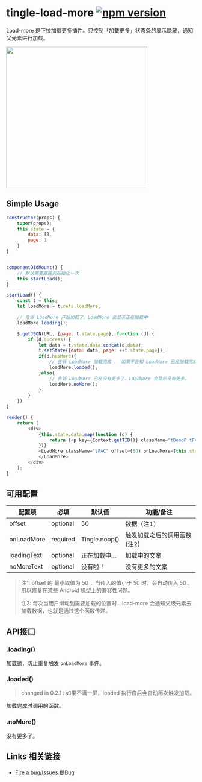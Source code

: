 # tingle-load-more [![npm version](https://badge.fury.io/js/tingle-load-more.svg)](http://badge.fury.io/js/tingle-load-more)

Load-more 是下拉加载更多插件。只控制「加载更多」状态条的显示隐藏，通知父元素进行加载。

<img src="https://img.alicdn.com/tps/TB1Dj2YJpXXXXbiXFXXXXXXXXXX-750-1254.png" width="375"/>

## Simple Usage

```javascript
constructor(props) {
    super(props);
    this.state = {
        data: [],
        page: 1
    }
}


componentDidMount() {
    // 默认需要直接先初始化一次
    this.startLoad();
}

startLoad() {
    const t = this;
    let loadMore = t.refs.loadMore;

    // 告诉 LoadMore 开始加载了，LoadMore 会显示正在加载中
    loadMore.loading();

    $.getJSON(URL, {page: t.state.page}, function (d) {
        if (d.success) {
            let data = t.state.data.concat(d.data);
            t.setState({data: data, page: ++t.state.page});
            if(d.hasMore){
                // 告诉 LoadMore 加载完成 ， 如果不告知 LoadMore 已经加载完成，LoadMore 不会再监听下一次的 inViewPort 事件
                loadMore.loaded();
            }else{
                // 告诉 LoadMore 已经没有更多了，LoadMore 会显示没有更多。
                loadMore.noMore();
            }
        }
    })
}

render() {
    return (
        <div>
            {this.state.data.map(function (d) {
                return (<p key={Context.getTID()} className="tDemoP tFAC">{d}</p>);
            })}
            <LoadMore className="tFAC" offset={50} onLoadMore={this.startLoad.bind(this)} ref='loadMore'>
            </LoadMore>
        </div>
    );
}
```


## 可用配置

| 配置项 | 必填 | 默认值 | 功能/备注 |
|---|----|---|----|
|offset|optional|50| 数据（注1）|
|onLoadMore|required|Tingle.noop()| 触发加载之后的调用函数 (注2) |
|loadingText|optional|正在加载中…| 加载中的文案 |
|noMoreText|optional|没有啦！| 没有更多的文案 |


> 注1: offset 的 最小取值为 50 ，当传入的值小于 50 时，会自动传入 50 ，用以修复在某些 Android 机型上的兼容性问题。
>
> 注2: 每次当用户滑动到需要加载的位置时，load-more 会通知父级元素去加载数据，也就是通过这个函数传递。


## API接口

### .loading()

加载锁，防止重复触发 `onLoadMore` 事件。

### .loaded()

> changed in 0.2.1 : 如果不满一屏，loaded 执行自后会自动再次触发加载。

加载完成时调用的函数。

### .noMore()

没有更多了。

## Links 相关链接

- [Fire a bug/Issues 提Bug](http://github.com/tinglejs/tingle-load-more/issues)